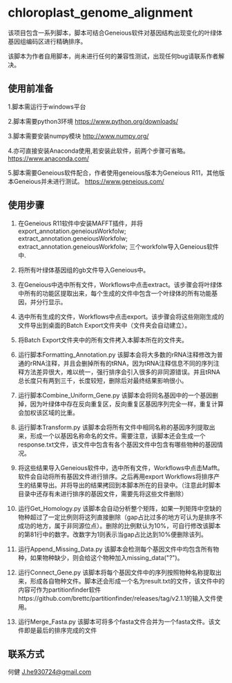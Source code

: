 # chloroplast_genome_alignment
该项目包含一系列脚本，脚本可结合Geneious软件对基因结构出现变化的叶绿体基因组编码区进行精确排序。

该脚本为作者自用脚本，尚未进行任何的兼容性测试，出现任何bug请联系作者解决。


## 使用前准备

1.脚本需运行于windows平台

2.脚本需要python3环境
https://www.python.org/downloads/

3.脚本需要安装numpy模块
http://www.numpy.org/

4.亦可直接安装Anaconda使用,若安装此软件，前两个步骤可省略。
https://www.anaconda.com/

5.脚本需要Geneious软件配合，作者使用geneious版本为Geneious R11，其他版本Geneious并未进行测试。
https://www.geneious.com/


## 使用步骤

1. 在Geneious R11软件中安装MAFFT插件，并将export_annotation.geneiousWorkfolw; extract_annotation.geneiousWorkfolw; extract_annotation.geneiousWorkfolw; 三个workfolw导入Geneious软件中.

2. 将所有叶绿体基因组的gb文件导入Geneious中。

3. 在Geneious中选中所有文件，Workflows中点击extract。该步骤会将叶绿体中所有的功能区提取出来，每个生成的文件中包含一个叶绿体的所有功能基因，并分行显示。

4. 选中所有生成的文件，Workflows中点击export。该步骤会将这些刚刚生成的文件导出到桌面的Batch Export文件夹中（文件夹会自动建立）。

5. 将Batch Export文件夹中的所有文件拷入本脚本所在的文件夹。

6. 运行脚本Formatting_Annotation.py 该脚本会将大多数的rRNA注释修改为普通的rRNA注释，并且会删掉所有的tRNA，因为tRNA注释信息不同的序列注释方法差异很大，难以统一，强行排序会引入很多的非同源错误。并且tRNA总长度只有两到三千，长度较短，删除后对最终结果影响很小。

7. 运行脚本Combine_Uniform_Gene.py 该脚本会将同名基因中的一个基因删掉，因为叶绿体中存在反向重复区，反向重复区基因序列完全一样，重复计算会加权该区域的比重。

8. 运行脚本Transform.py 该脚本会将所有文件中相同名称的基因序列提取出来，形成一个以基因名称命名的文件。需要注意，该脚本还会生成一个response.txt文件，该文件中包含有各个基因文件中包含有哪些物种的基因情况。

9. 将这些结果导入Geneious软件中，选中所有文件，Workflows中点击Mafft。软件会自动将所有基因文件进行排序。之后再用export Workflows将排序产生的结果导出。并将导出的结果拷回到本脚本所在的目录中。（注意此时脚本目录中还存有未进行排序的基因文件，需要先将这些文件删除）

10. 运行Get_Homology.py 该脚本会自动分析整个矩阵，如果一列矩阵中空缺的物种超过了一定比例则将这列直接删除（gap占比过多的地方可认为是排序不成功的地方，属于非同源位点）。删除的比例默认为10%，可自行修改该脚本的第81行中的数字。改数字为1则表示当gap占比达到10%便删除该列。

11. 运行Append_Missing_Data.py 该脚本会检测每个基因文件中均包含所有物种，如果物种缺少，则会给这个物种加入missing_data("?")。

12. 运行Connect_Gene.py 该脚本将每个基因文件中的序列按照物种名称提取出来，形成各自物种文件。脚本还会形成一个名为result.txt的文件，该文件中的内容可作为partitionfinder软件https://github.com/brettc/partitionfinder/releases/tag/v2.1.1的输入文件使用。

13. 运行Merge_Fasta.py 该脚本可将多个fasta文件合并为一个fasta文件。该文件即是最后的排序完成的文件


## 联系方式
何健 
J.he930724@gmail.com
